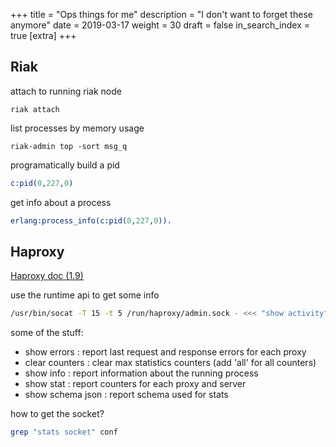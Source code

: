 +++
title = "Ops things for me"
description = "I don't want to forget these anymore"
date = 2019-03-17
weight = 30
draft = false
in_search_index = true
[extra]
+++

## Riak

attach to running riak node
```shell
riak attach
```

list processes by memory usage

```shell
riak-admin top -sort msg_q
```

programatically build a pid

```erlang
c:pid(0,227,0)
```

get info about a process

```erlang
erlang:process_info(c:pid(0,227,0)).
```

## Haproxy

[Haproxy doc (1.9)](https://cbonte.github.io/haproxy-dconv/1.9/configuration.html)

use the runtime api to get some info

```bash
/usr/bin/socat -T 15 -t 5 /run/haproxy/admin.sock - <<< "show activity" 
```

some of the stuff:
- show errors    : report last request and response errors for each proxy
- clear counters : clear max statistics counters (add 'all' for all counters)
- show info      : report information about the running process
- show stat      : report counters for each proxy and server
- show schema json : report schema used for stats

how to get the socket?

```bash
grep "stats socket" conf
```
